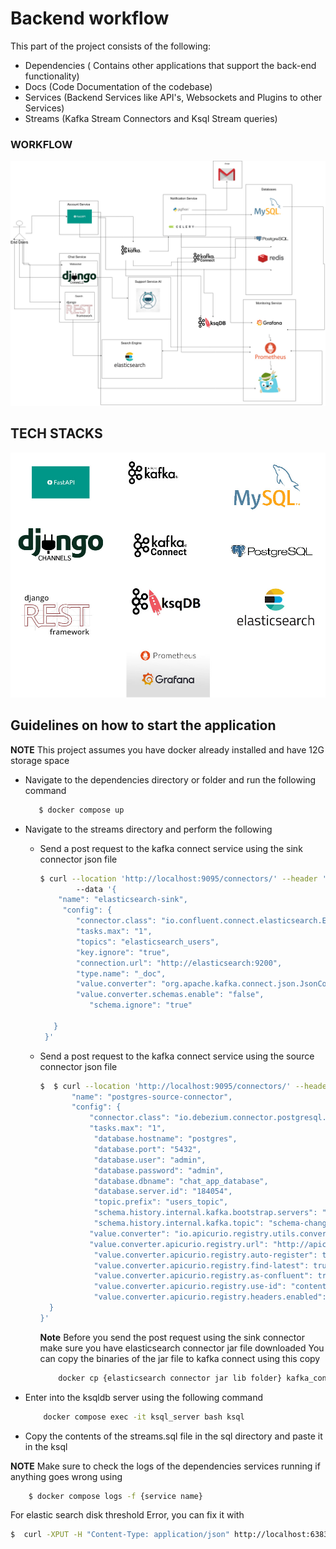# Backend workflow

This part of the project consists of the following:

- Dependencies ( Contains other applications that support the back-end functionality)
- Docs (Code Documentation of the codebase)
- Services (Backend Services like API's, Websockets and Plugins to other Services)
- Streams (Kafka Stream Connectors and Ksql Stream queries)





### **WORKFLOW**



![WORKFLOW](https://github.com/cyril-pierro/chat_app_system/blob/main/backend/resources/backend_workflow.jpg)





## **TECH STACKS**

![Tech Stack](https://github.com/cyril-pierro/chat_app_system/blob/main/backend/resources/resources.jpg)


## **Guidelines on how to start the application**

**NOTE** This project assumes you have docker already installed and have 12G storage space

- Navigate to the dependencies directory or folder and run the following command
  ```bash
     $ docker compose up
  ```

- Navigate to the streams directory and perform the following
   - Send a post request to the kafka connect service using the sink connector json file

     ```bash
     $ curl --location 'http://localhost:9095/connectors/' --header 'Content-Type: application/json'
             --data '{
         "name": "elasticsearch-sink",
          "config": {
             "connector.class": "io.confluent.connect.elasticsearch.ElasticsearchSinkConnector",
             "tasks.max": "1",
             "topics": "elasticsearch_users",
             "key.ignore": "true",
             "connection.url": "http://elasticsearch:9200",
             "type.name": "_doc",
             "value.converter": "org.apache.kafka.connect.json.JsonConverter",
             "value.converter.schemas.enable": "false",
        		"schema.ignore": "true"

        }
      }'


     ```



   - Send a post request to the kafka connect service using the source connector json file

     ```bash
     $  $ curl --location 'http://localhost:9095/connectors/' --header 'Content-Type: application/json' --data '{
     	 	"name": "postgres-source-connector",
     		"config": {
     			"connector.class": "io.debezium.connector.postgresql.PostgresConnector",
             	"tasks.max": "1",
                 "database.hostname": "postgres",
                 "database.port": "5432",
                 "database.user": "admin",
                 "database.password": "admin",
                 "database.dbname": "chat_app_database",
                 "database.server.id": "184054",
                 "topic.prefix": "users_topic",
                 "schema.history.internal.kafka.bootstrap.servers": "kafka:9092",
                 "schema.history.internal.kafka.topic": "schema-changes.chat_app_database",
     			"value.converter": "io.apicurio.registry.utils.converter.AvroConverter",
      			"value.converter.apicurio.registry.url": "http://apicurio:8080/apis /registry/v2",
                 "value.converter.apicurio.registry.auto-register": true,
                 "value.converter.apicurio.registry.find-latest": true,
                 "value.converter.apicurio.registry.as-confluent": true,
                 "value.converter.apicurio.registry.use-id": "contentId",
                 "value.converter.apicurio.registry.headers.enabled": false
       }
     }'
     ```



     **Note** Before you send the post request using the sink connector make sure you have elasticsearch connector jar file downloaded
      You can copy the binaries of the jar file to kafka connect using this copy

      ```bash
          docker cp {elasticsearch connector jar lib folder} kafka_connect:/kafka/lib
      ```

- Enter into the ksqldb server using the following command
  ```bash
      docker compose exec -it ksql_server bash ksql
  ```

- Copy  the contents of the streams.sql file in the sql directory and paste it in the ksql

**NOTE** Make sure to check the logs of the dependencies services running if anything goes wrong using

```bash
    $ docker compose logs -f {service name}
```



For elastic search disk threshold Error, you can fix it with

```bash
$  curl -XPUT -H "Content-Type: application/json" http://localhost:6383/_cluster/settings -d '{ "transient": { "cluster.routing.allocation.disk.threshold_enabled": false } }'
```
